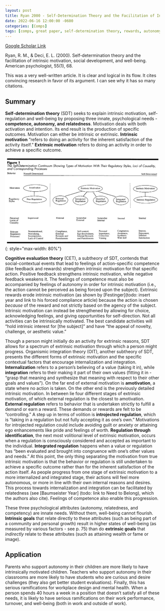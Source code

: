 ```yaml
---
layout: post
title: Ryan 2000 - Self-Determination Theory and the Facilitation of Intrinsic Motivation, Social Development, and Well-Being
date: 2022-06-16 12:00:00 -0600
categories: [Comps]
tags: [comps, great paper, self-determination theory, rewards, autonomy, volition, competence, relatedness, social needs]
---
```

[Google Scholar Link](https://scholar.google.com/scholar?hl=en&as_sdt=0%2C45&q=Self-determination+theory+and+the+facilitation+of+intrinsic+motivation%2C+social+development%2C+and+well-being&btnG=)

Ryan, R. M., & Deci, E. L. (2000). Self-determination theory and the facilitation of intrinsic motivation, social development, and well-being. American psychologist, 55(1), 68.

This was a very well-written article.  It is clear and logical in its flow.  It cites convincing research in favor of its argument.  I can see why it has so many citations.

## Summary
**Self-determination theory** (SDT) seeks to explain intrinsic motivation, self-regulation and well-being by proposing three innate, psychological needs - **competence, autonomy, and relatedness**.  Motivation deals with both activation and intention.  Its end result is the production of specific outcomes.  Motivation can either be intrinsic or extrinsic.  **Intrinsic motivation** “refers to doing an activity for the inherent satisfaction of the activity itself.”  **Extrinsic motivation** refers to doing an activity in order to achieve a specific outcome.  

![Ryan 2000 Self-Determination Theory](/images/ryan2000-selfdeterminationtheory.png){: style="max-width: 80%"}

**Cognitive evaluation theory** (CET), a subtheory of SDT, contends that social-contextual events that lead to feelings of action-specific competence (like feedback and rewards) strengthen intrinsic motivation for that specific action.  Positive feedback strengthens intrinsic motivation, while negative feedback weakens it.  The feelings of competence must also be accompanied by feelings of autonomy in order for intrinsic motivation (i.e., the action cannot be perceived as being forced upon the subject).  Extrinsic rewards erode intrinsic motivation (as shown by [Festinger](todo: insert year and link to his forced compliance article) because the action is chosen _because_ of the reward and not strictly based on the agency of the subject.  Intrinsic motivation can instead be strengthened by allowing for choice, acknowledging feelings, and giving opportunities for self-direction.  Not all activities can be intrinsically motivated.  The best candidate activities will “hold intrinsic interest for [the subject]” and have “the appeal of novelty, challenge, or aesthetic value.”

Though a person might initially do an activity for extrinsic reasons, SDT allows for a spectrum of extrinsic motivation through which a person might progress.  Organismic integration theory (OIT), another subtheory of SDT, presents the different forms of extrinsic motivation and the specific contextual factors that encourage internalization and integration.  **Internalization** refers to a person’s believing of a value (taking it in), while **integration** refers to their making it part of their own values (fitting it in - “grasp that meaning and synthesize that meaning with respect to their other goals and values”).  On the far end of external motivation is **amotivation**, a state where no action is taken.  On the other end is the previously detailed intrinsic motivation.  In between lie four different stages of extrinsic motivation, of which external regulation is the closest to amotivation.  **External regulation** refers to behavior that is undertaken strictly to fulfill a demand or earn a reward.  These demands or rewards are felt to be “controlling.”  A step up in terms of volition is **introjected regulation**, which is “taking in a regulation but not fully accepting it as one’s own.”  Motivations for introjected regulation could include avoiding guilt or anxiety or attaining ego enhancements like pride and feelings of worth.  **Regulation through identification**, the next most volitional level of extrinsic motivation, occurs when a regulation is consciously considered and accepted as important to the individual.  **Integrated regulation** happens when a value or regulation has “been evaluated and brought into congruence with one’s other values and needs.”  At this point, the only thing separating the motivation from true intrinsic motivation is that the behavior or regulation is still undertaken to achieve a specific outcome rather than for the inherent satisfaction of the action itself.  As people progress from one stage of extrinsic motivation to a more internalized and integrated stage, their actions will feel more autonomous, or more in line with their own internal reasons and desires.  This process towards internalization and integration can be facilitated by relatedness (see [Baumseister Year] (todo: link to Need to Belong), which the authors also cite).  Feelings of competence also enable this progression.

These three psychological attributes (autonomy, relatedness, and competency) are innate needs.  Without them, well-being cannot flourish.  **Intrinsic goals** that relate directly to these attributes (such as being part of a community and personal growth) result in higher states of well-being (as measured by various factors - see p. 75) than do **extrinsic goals** that _indirectly_ relate to these attributes (such as attaining wealth or fame or image).

## Application
Parents who support autonomy in their children are more likely to have intrinsically motivated children.  Teachers who support autonomy in their classrooms are more likely to have students who are curious and desire challenges (they also get better student evaluations).  Finally, this has serious ramifications for workplace design and mental health.  When a person spends 40 hours a week in a position that doesn’t satisfy all of these needs, it is likely to have serious ramifications on their work performance, turnover, and well-being (both in work and outside of work).